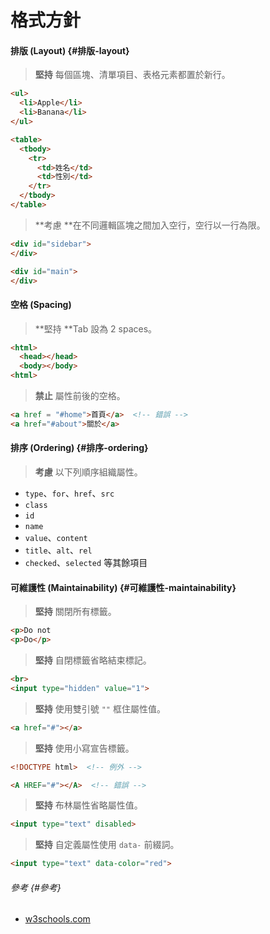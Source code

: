# 格式方針

#### 排版 \(Layout\) {#排版-layout}

> **堅持** 每個區塊、清單項目、表格元素都置於新行。

```html
<ul>
  <li>Apple</li>
  <li>Banana</li>
</ul>

<table>
  <tbody>
    <tr>
      <td>姓名</td>
      <td>性別</td>
    </tr>
  </tbody>
</table>
```

> **考慮 **在不同邏輯區塊之間加入空行，空行以一行為限。

```html
<div id="sidebar">
</div>

<div id="main">
</div>
```

#### 空格 \(Spacing\)

> **堅持 **Tab 設為 2 spaces。

```html
<html>
  <head></head>
  <body></body>
<html>
```

> **禁止** 屬性前後的空格。

```html
<a href = "#home">首頁</a>  <!-- 錯誤 -->
<a href="#about">關於</a>
```

#### 排序 \(Ordering\) {#排序-ordering}

> **考慮** 以下列順序組織屬性。

* `type`、`for`、`href`、`src`
* `class`
* `id`
* `name`
* `value`、`content`
* `title`、`alt`、`rel`
* `checked`、`selected` 等其餘項目

#### 可維護性 \(Maintainability\) {#可維護性-maintainability}

> **堅持** 關閉所有標籤。

```html
<p>Do not
<p>Do</p>
```

> **堅持** 自閉標籤省略結束標記。

```html
<br>
<input type="hidden" value="1">
```

> **堅持** 使用雙引號 `""` 框住屬性值。

```html
<a href="#"></a>
```

> **堅持** 使用小寫宣告標籤。

```html
<!DOCTYPE html>  <!-- 例外 -->

<A HREF="#"></A>  <!-- 錯誤 -->
```

> **堅持** 布林屬性省略屬性值。

```html
<input type="text" disabled>
```

> **堅持** 自定義屬性使用 `data-` 前綴詞。

```html
<input type="text" data-color="red">
```

###### 參考 {#參考}

* [w3schools.com](https://www.w3schools.com/html/html5_syntax.asp)




